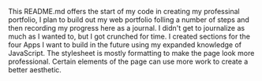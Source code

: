 This README.md offers the start of my code in creating my professinal portfolio, I plan to build out my web portfolio folling a number of steps and then recording my progress here as a journal.
I didn't get to journalize as much as I wanted to, but I got crunched for time. I created sections for the four Apps I want to build in the future using my expanded knowledge of JavaScript. The stylesheet is mostly formatting to make the page look more professional. Certain elements of the page can use more work to create a better aesthetic.